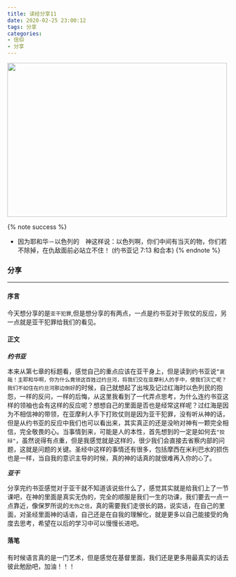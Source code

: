 ```yaml
---
title: 读经分享11
date: 2020-02-25 23:00:12
tags: 分享
categories:
- 信仰
- 分享
---
```

<img src="https://hexo-1257711631.cos.ap-nanjing.myqcloud.com/20200225230127.png" width=500 height=350>

{% note success %}
* 因为耶和华－以色列的　神这样说：以色列啊，你们中间有当灭的物，你们若不除掉，在仇敌面前必站立不住！
                                                (约书亚记 7:13 和合本)
{% endnote %}

### 分享
***

#### 序言

今天想分享的是`亚干犯罪`,但是想分享的有两点，一点是约书亚对于败仗的反应，另一点就是亚干犯罪给我们的看见。

#### 正文

***约书亚***

本来从第七章的标题看，感觉自己的重点应该在亚干身上，但是读到约书亚说`“哀哉！主耶和华啊，你为什么竟领这百姓过约旦河，将我们交在亚摩利人的手中，使我们灭亡呢？我们不如住在约旦河那边倒好`的时候，自己就想起了出埃及记过红海时以色列民的抱怨，一样的反问，一样的后悔，从这里我看到了一代弄点思考，为什么连约书亚这样的领袖也会有这样的反应呢？想想自己的里面是否也是经常这样呢？过红海是因为不相信神的带领，在亚摩利人手下打败仗则是因为亚干犯罪，没有听从神的话，但是从约书亚的反应中我们也可以看出来，其实真正的还是没哟对神有一颗完全相信，完全敬畏的心。当事情到来，可能是人的本性，首先想到的一定是如何去`"狡辩"`，虽然说得有点重，但是我感觉就是这样的，很少我们会直接去省察内部的问题，这就是问题的关键。圣经中这样的事情还有很多，包括摩西在米利巴水的损伤也是一样，当自我的意识主导的时候，真的神的话真的就很难再入你的`心`了。

***亚干***

分享完约书亚感觉对于亚干就不知道该说些什么了，感觉其实就是给我们上了一节课吧，在神的里面是真实无伪的，完全的顺服是我们一生的功课，我们要去一点一点靠近，像保罗所说的`无伪之信`，真的需要我们走很长的路，说实话，在自己的里面，对圣经里面神的话语，自己还是在自我的理解化，就是更多以自己能接受的角度去思考，希望在以后的学习中可以慢慢长进吧。

#### 落笔

有时候语言真的是一门艺术，但是感觉在基督里面，我们还是更多用最真实的话去彼此勉励吧，加油！！！
